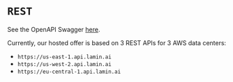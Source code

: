 # `REST`

See the OpenAPI Swagger [here](https://us-east-1.api.lamin.ai/docs).

Currently, our hosted offer is based on 3 REST APIs for 3 AWS data centers:

- `https://us-east-1.api.lamin.ai`
- `https://us-west-2.api.lamin.ai`
- `https://eu-central-1.api.lamin.ai`
